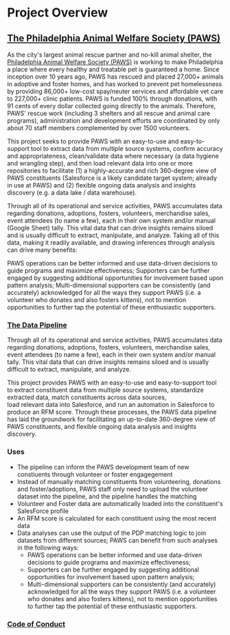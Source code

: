 # Project Overview

## [The Philadelphia Animal Welfare Society (PAWS)](https://github.com/CodeForPhilly/paws-data-pipeline/blob/master/phillypaws.org)

As the city's largest animal rescue partner and no-kill animal shelter, the [Philadelphia Animal Welfare Society (PAWS)](https://github.com/CodeForPhilly/paws-data-pipeline/blob/master/phillypaws.org) is working to make Philadelphia a place where every healthy and treatable pet is guaranteed a home. Since inception over 10 years ago, PAWS has rescued and placed 27,000+ animals in adoptive and foster homes, and has worked to prevent pet homelessness by providing 86,000+ low-cost spay/neuter services and affordable vet care to 227,000+ clinic patients. PAWS is funded 100% through donations, with 91 cents of every dollar collected going directly to the animals. Therefore, PAWS' rescue work (including 3 shelters and all rescue and animal care programs), administration and development efforts are coordinated by only about 70 staff members complemented by over 1500 volunteers.

This project seeks to provide PAWS with an easy-to-use and easy-to-support tool to extract data from multiple source systems, confirm accuracy and appropriateness, clean/validate data where necessary (a data hygiene and wrangling step), and then load relevant data into one or more repositories to facilitate (1) a highly-accurate and rich 360-degree view of PAWS constituents (Salesforce is a likely candidate target system; already in use at PAWS) and (2) flexible ongoing data analysis and insights discovery (e.g. a data lake / data warehouse).

Through all of its operational and service activities, PAWS accumulates data regarding donations, adoptions, fosters, volunteers, merchandise sales, event attendees (to name a few), each in their own system and/or manual (Google Sheet) tally. This vital data that can drive insights remains siloed and is usually difficult to extract, manipulate, and analyze. Taking all of this data, making it readily available, and drawing inferences through analysis can drive many benefits:

PAWS operations can be better informed and use data-driven decisions to guide programs and maximize effectiveness; Supporters can be further engaged by suggesting additional opportunities for involvement based upon pattern analysis; Multi-dimensional supporters can be consistently (and accurately) acknowledged for all the ways they support PAWS (i.e. a volunteer who donates and also fosters kittens), not to mention opportunities to further tap the potential of these enthusiastic supporters.

### [The Data Pipeline](https://codeforphilly.org/projects/paws\_data\_pipeline)

Through all of its operational and service activities, PAWS accumulates data regarding donations, adoptions, fosters, volunteers, merchandise sales, event attendees (to name a few), each in their own system and/or manual tally. This vital data that can drive insights remains siloed and is usually difficult to extract, manipulate, and analyze.

This project provides PAWS with an easy-to-use and easy-to-support tool to extract constituent data from multiple source systems, standardize extracted data, match constituents across data sources,\
load relevant data into Salesforce, and run an automation in Salesforce to produce an RFM score. Through these processes, the PAWS data pipeline has laid the groundwork for facilitating an up-to-date 360-degree view of PAWS constituents, and flexible ongoing data analysis and insights discovery.

### Uses

* The pipeline can inform the PAWS development team of new constiuents through volunteer or foster engagegement
* Instead of manually matching constituents from volunteering, donations and foster/adoptions, PAWS staff only need to upload the volunteer dataset into the pipeline, and the pipeline handles the matching
* Volunteer and Foster data are automatically loaded into the constituent's SalesForce profile
* An RFM score is calculated for each constituent using the most recent data
* Data analyses can use the output of the PDP matching logic to join datasets from different sources; PAWS can benefit from such analyses in the following ways:
  * PAWS operations can be better informed and use data-driven decisions to guide programs and maximize effectiveness;
  * Supporters can be further engaged by suggesting additional opportunities for involvement based upon pattern analysis;
  * Multi-dimensional supporters can be consistently (and accurately) acknowledged for all the ways they support PAWS (i.e. a volunteer who donates and also fosters kittens), not to mention opportunities to further tap the potential of these enthusiastic supporters.

### [Code of Conduct](https://codeforphilly.org/pages/code\_of\_conduct)

###

##

